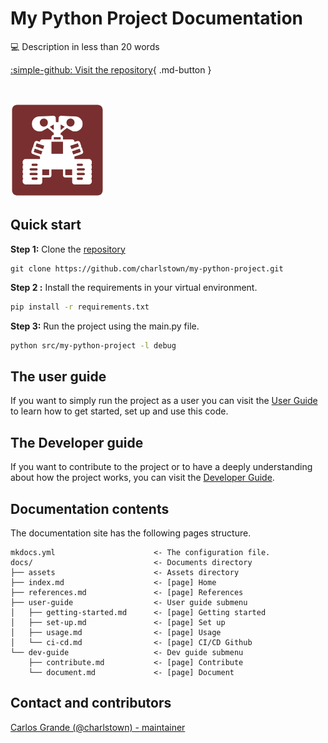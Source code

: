 # **My Python Project Documentation**

:computer: Description in less than 20 words

[:simple-github: Visit the repository](https://github.com/charlstown/my-python-project){ .md-button }

</br>

![Project logo](assets/logo_150.png)


## Quick start

**Step 1:** Clone the [repository](https://github.com/charlstown/my-python-project.git)

```
git clone https://github.com/charlstown/my-python-project.git
```

**Step 2 :** Install the requirements in your virtual environment.

``` bash
pip install -r requirements.txt
```

**Step 3:** Run the project using the main.py file.

```bash
python src/my-python-project -l debug
```


## The user guide

If you want to simply run the project as a user you can visit the [User Guide](my-python-project/user-guide/getting-started/) to learn how to get started, set up and use this code.


## The Developer guide

If you want to contribute to the project or to have a deeply understanding about how the project works, you can visit the [Developer Guide](my-python-project/dev-guide/contribute/).


## Documentation contents

The documentation site has the following pages structure.

```
mkdocs.yml                      <- The configuration file.
docs/                           <- Documents directory
├── assets                      <- Assets directory
├── index.md                    <- [page] Home
├── references.md               <- [page] References
├── user-guide                  <- User guide submenu
│   ├── getting-started.md      <- [page] Getting started
│   ├── set-up.md               <- [page] Set up
│   ├── usage.md                <- [page] Usage             
│   └── ci-cd.md                <- [page] CI/CD Github
└── dev-guide                   <- Dev guide submenu
    ├── contribute.md           <- [page] Contribute
    └── document.md             <- [page] Document
```


## Contact and contributors

[Carlos Grande (@charlstown) - maintainer](https://github.com/charlstown)
